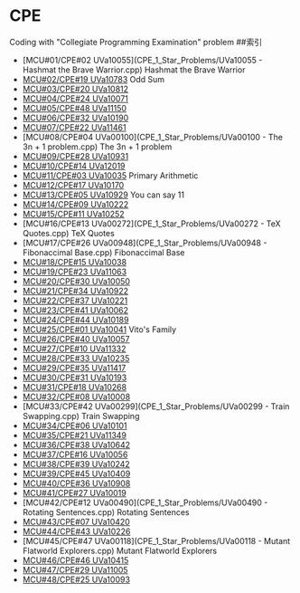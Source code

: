 # CPE
Coding with "Collegiate Programming Examination" problem
##索引
- [MCU#01/CPE#02 UVa10055](CPE_1_Star_Problems/UVa10055 - Hashmat the Brave Warrior.cpp) Hashmat the Brave Warrior
- [MCU#02/CPE#19 UVa10783](CPE_1_Star_Problems/) Odd Sum
- [MCU#03/CPE#20 UVa10812](CPE_1_Star_Problems/)
- [MCU#04/CPE#24 UVa10071](CPE_1_Star_Problems/)
- [MCU#05/CPE#48 UVa11150](CPE_1_Star_Problems/)
- [MCU#06/CPE#32 UVa10190](CPE_1_Star_Problems/)
- [MCU#07/CPE#22 UVa11461](CPE_1_Star_Problems/)
- [MCU#08/CPE#04 UVa00100](CPE_1_Star_Problems/UVa00100 - The 3n + 1 problem.cpp) The 3n + 1 problem
- [MCU#09/CPE#28 UVa10931](CPE_1_Star_Problems/)
- [MCU#10/CPE#14 UVa12019](CPE_1_Star_Problems/)
- [MCU#11/CPE#03 UVa10035](UVa10035.cpp) Primary Arithmetic
- [MCU#12/CPE#17 UVa10170](CPE_1_Star_Problems/)
- [MCU#13/CPE#05 UVa10929](UVa10929.cpp) You can say 11
- [MCU#14/CPE#09 UVa10222](CPE_1_Star_Problems/)
- [MCU#15/CPE#11 UVa10252](CPE_1_Star_Problems/)
- [MCU#16/CPE#13 UVa00272](CPE_1_Star_Problems/UVa00272 - TeX Quotes.cpp) TeX Quotes
- [MCU#17/CPE#26 UVa00948](CPE_1_Star_Problems/UVa00948 - Fibonaccimal Base.cpp) Fibonaccimal Base
- [MCU#18/CPE#15 UVa10038](CPE_1_Star_Problems/)
- [MCU#19/CPE#23 UVa11063](CPE_1_Star_Problems/)
- [MCU#20/CPE#30 UVa10050](CPE_1_Star_Problems/)
- [MCU#21/CPE#34 UVa10922](CPE_1_Star_Problems/)
- [MCU#22/CPE#37 UVa10221](CPE_1_Star_Problems/)
- [MCU#23/CPE#41 UVa10062](CPE_1_Star_Problems/)
- [MCU#24/CPE#44 UVa10189](CPE_1_Star_Problems/)
- [MCU#25/CPE#01 UVa10041](UVa10041.cpp) Vito's Family
- [MCU#26/CPE#40 UVa10057](CPE_1_Star_Problems/)
- [MCU#27/CPE#10 UVa11332](CPE_1_Star_Problems/)
- [MCU#28/CPE#33 UVa10235](CPE_1_Star_Problems/)
- [MCU#29/CPE#35 UVa11417](CPE_1_Star_Problems/)
- [MCU#30/CPE#31 UVa10193](CPE_1_Star_Problems/)
- [MCU#31/CPE#18 UVa10268](CPE_1_Star_Problems/)
- [MCU#32/CPE#08 UVa10008](CPE_1_Star_Problems/)
- [MCU#33/CPE#42 UVa00299](CPE_1_Star_Problems/UVa00299 - Train Swapping.cpp) Train Swapping
- [MCU#34/CPE#06 UVa10101](CPE_1_Star_Problems/)
- [MCU#35/CPE#21 UVa11349](CPE_1_Star_Problems/)
- [MCU#36/CPE#38 UVa10642](CPE_1_Star_Problems/)
- [MCU#37/CPE#16 UVa10056](CPE_1_Star_Problems/)
- [MCU#38/CPE#39 UVa10242](CPE_1_Star_Problems/)
- [MCU#39/CPE#45 UVa10409](CPE_1_Star_Problems/)
- [MCU#40/CPE#36 UVa10908](CPE_1_Star_Problems/)
- [MCU#41/CPE#27 UVa10019](CPE_1_Star_Problems/)
- [MCU#42/CPE#12 UVa00490](CPE_1_Star_Problems/UVa00490 - Rotating Sentences.cpp) Rotating Sentences
- [MCU#43/CPE#07 UVa10420](CPE_1_Star_Problems/)
- [MCU#44/CPE#43 UVa10226](CPE_1_Star_Problems/)
- [MCU#45/CPE#47 UVa00118](CPE_1_Star_Problems/UVa00118 - Mutant Flatworld Explorers.cpp) Mutant Flatworld Explorers
- [MCU#46/CPE#46 UVa10415](CPE_1_Star_Problems/)
- [MCU#47/CPE#29 UVa11005](CPE_1_Star_Problems/)
- [MCU#48/CPE#25 UVa10093](CPE_1_Star_Problems/)
